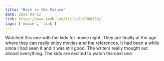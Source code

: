```yaml
---
title: "Back to the Future"
date: 2021-03-12
link: https://www.imdb.com/title/tt0088763/
tags: ['movie', 'link']
---
```

Watched this one with the kids for movie night. They are finally at the age where they can really enjoy
movies and the references. It had been a while since I had seen it and it was still good. The writers
really thought out almost everything. The kids are excited to watch the next one.
